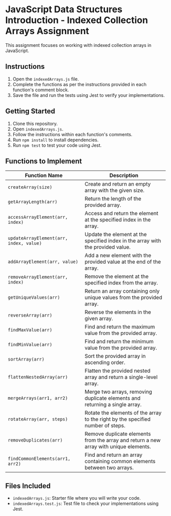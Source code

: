 # JavaScript Data Structures Introduction - Indexed Collection Arrays Assignment

This assignment focuses on working with indexed collection arrays in JavaScript.

## Instructions

1. Open the `indexedArrays.js` file.
2. Complete the functions as per the instructions provided in each function's comment block.
3. Save the file and run the tests using Jest to verify your implementations.

## Getting Started

1. Clone this repository.
2. Open `indexedArrays.js`.
3. Follow the instructions within each function's comments.
4. Run `npm install` to install dependencies.
5. Run `npm test` to test your code using Jest.

## Functions to Implement

| Function Name      | Description                                                        |
|--------------------|--------------------------------------------------------------------|
| `createArray(size)`| Create and return an empty array with the given size.               |
| `getArrayLength(arr)`| Return the length of the provided array.                          |
| `accessArrayElement(arr, index)`| Access and return the element at the specified index in the array. |
| `updateArrayElement(arr, index, value)`| Update the element at the specified index in the array with the provided value. |
| `addArrayElement(arr, value)`| Add a new element with the provided value at the end of the array.  |
| `removeArrayElement(arr, index)`| Remove the element at the specified index from the array.           |
| `getUniqueValues(arr)`   | Return an array containing only unique values from the provided array.       |
| `reverseArray(arr)`      | Reverse the elements in the given array.                                     |
| `findMaxValue(arr)`      | Find and return the maximum value from the provided array.                    |
| `findMinValue(arr)`      | Find and return the minimum value from the provided array.                    |
| `sortArray(arr)`         | Sort the provided array in ascending order.                                   |
| `flattenNestedArray(arr)`  | Flatten the provided nested array and return a single-level array.                    |
| `mergeArrays(arr1, arr2)`  | Merge two arrays, removing duplicate elements and returning a single array.           |
| `rotateArray(arr, steps)`  | Rotate the elements of the array to the right by the specified number of steps.       |
| `removeDuplicates(arr)`    | Remove duplicate elements from the array and return a new array with unique elements. |
| `findCommonElements(arr1, arr2)` | Find and return an array containing common elements between two arrays.          |


## Files Included

- `indexedArrays.js`: Starter file where you will write your code.
- `indexedArrays.test.js`: Test file to check your implementations using Jest.
